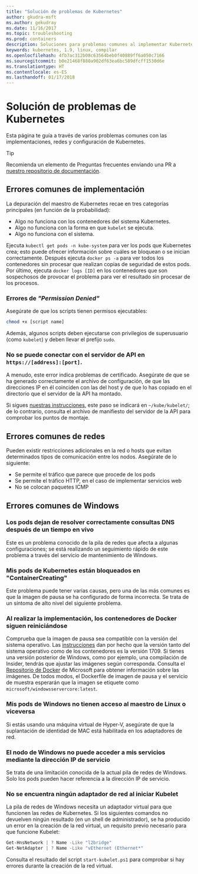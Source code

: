 ```yaml
---
title: "Solución de problemas de Kubernetes"
author: gkudra-msft
ms.author: gekudray
ms.date: 11/16/2017
ms.topic: troubleshooting
ms.prod: containers
description: Soluciones para problemas comunes al implementar Kubernetes y unirse a nodos de Windows.
keywords: kubernetes, 1.9, linux, compilar
ms.openlocfilehash: 4fb7ac312b08c63564beb0f40889ff6a050c7166
ms.sourcegitcommit: b0e21468f880a902df63ea6bc589dfcff1530d6e
ms.translationtype: HT
ms.contentlocale: es-ES
ms.lasthandoff: 01/17/2018
---
```

# <a name="troubleshooting-kubernetes"></a>Solución de problemas de Kubernetes #
Esta página te guía a través de varios problemas comunes con las implementaciones, redes y configuración de Kubernetes.

> [!tip]
> Recomienda un elemento de Preguntas frecuentes enviando una PR a [nuestro repositorio de documentación](https://github.com/MicrosoftDocs/Virtualization-Documentation/).


## <a name="common-deployment-errors"></a>Errores comunes de implementación ##
La depuración del maestro de Kubernetes recae en tres categorías principales (en función de la probabilidad):

  - Algo no funciona con los contenedores del sistema Kubernetes.
  - Algo no funciona con la forma en que `kubelet` se ejecuta.
  - Algo no funciona con el sistema.


Ejecuta `kubectl get pods -n kube-system` para ver los pods que Kubernetes crea; esto puede ofrecer información sobre cuáles se bloquean o se inician correctamente. Después ejecuta `docker ps -a` para ver todos los contenedores sin procesar que realizan copias de seguridad de estos pods. Por último, ejecuta `docker logs [ID]` en los contenedores que son sospechosos de provocar el problema para ver el resultado sin procesar de los procesos.


### <a name="permission-denied-errors"></a>Errores de _"Permission Denied"_ ###
Asegúrate de que los scripts tienen permisos ejecutables:

```bash
chmod +x [script name]
```

Además, algunos scripts deben ejecutarse con privilegios de superusuario (como `kubelet`) y deben llevar el prefijo `sudo`.


### <a name="cannot-connect-to-the-api-server-at-httpsaddressport"></a>No se puede conectar con el servidor de API en `https://[address]:[port]`. ###
A menudo, este error indica problemas de certificado. Asegúrate de que se ha generado correctamente el archivo de configuración, de que las direcciones IP en él coinciden con las del host y de que lo has copiado en el directorio que el servidor de la API ha montado.

Si sigues [nuestras instrucciones](./creating-a-linux-master), este paso se indicará en `~/kube/kubelet/`; de lo contrario, consulta el archivo de manifiesto del servidor de la API para comprobar los puntos de montaje.


## <a name="common-networking-errors"></a>Errores comunes de redes ##
Pueden existir restricciones adicionales en la red o hosts que evitan determinados tipos de comunicación entre los nodos. Asegúrate de lo siguiente:

  - Se permite el tráfico que parece que procede de los pods
  - Se permite el tráfico HTTP, en el caso de implementar servicios web
  - No se colocan paquetes ICMP


<!-- ### My Linux node cannot ping my Windows pods ### -->

## <a name="common-windows-errors"></a>Errores comunes de Windows ##

### <a name="pods-stop-resolving-dns-queries-successfully-after-some-time-alive"></a>Los pods dejan de resolver correctamente consultas DNS después de un tiempo en vivo ###
Este es un problema conocido de la pila de redes que afecta a algunas configuraciones; se está realizando un seguimiento rápido de este problema a través del servicio de mantenimiento de Windows.


### <a name="my-kubernetes-pods-are-stuck-at-containercreating"></a>Mis pods de Kubernetes están bloqueados en "ContainerCreating" ###
Este problema puede tener varias causas, pero una de las más comunes es que la imagen de pausa se ha configurado de forma incorrecta. Se trata de un síntoma de alto nivel del siguiente problema.


### <a name="when-deploying-docker-containers-keep-restarting"></a>Al realizar la implementación, los contenedores de Docker siguen reiniciándose ###
Comprueba que la imagen de pausa sea compatible con la versión del sistema operativo. Las [instrucciones](./getting-started-kubernetes-windows.md) dan por hecho que la versión tanto del sistema operativo como de los contenedores es la versión 1709. Si tienes una versión posterior de Windows, como por ejemplo, una compilación de Insider, tendrás que ajustar las imágenes según corresponda. Consulta el [Repositorio de Docker](https://hub.docker.com/u/microsoft/) de Microsoft para obtener información sobre las imágenes. De todos modos, el Dockerfile de imagen de pausa y el servicio de muestra esperarán que la imagen se etiquete como `microsoft/windowsservercore:latest`.


### <a name="my-windows-pods-cannot-access-the-linux-master-or-vice-versa"></a>Mis pods de Windows no tienen acceso al maestro de Linux o viceversa ###
Si estás usando una máquina virtual de Hyper-V, asegúrate de que la suplantación de identidad de MAC está habilitada en los adaptadores de red.


### <a name="my-windows-node-cannot-access-my-services-using-the-service-ip"></a>El nodo de Windows no puede acceder a mis servicios mediante la dirección IP de servicio ###
Se trata de una limitación conocida de la actual pila de redes de Windows. Solo los pods pueden hacer referencia a la dirección IP de servicio.


### <a name="no-network-adapter-is-found-when-starting-kubelet"></a>No se encuentra ningún adaptador de red al iniciar Kubelet ###
La pila de redes de Windows necesita un adaptador virtual para que funcionen las redes de Kubernetes. Si los siguientes comandos no devuelven ningún resultado (en un shell de administrador), se ha producido un error en la creación de la red virtual, un requisito previo necesario para que funcione Kubelet:

```powershell
Get-HnsNetwork | ? Name -Like "l2bridge"
Get-NetAdapter | ? Name -Like "vEthernet (Ethernet*"
```

Consulta el resultado del script `start-kubelet.ps1` para comprobar si hay errores durante la creación de la red virtual.

